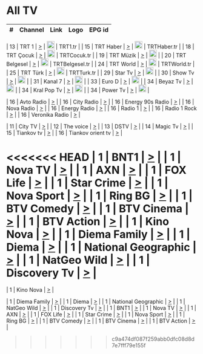 <h1>All TV</h1>

| #   | Channel        | Link  | Logo | EPG id |
|:---:|:--------------:|:-----:|:----:|:------:|

| 13  | TRT 1            | [>](https://tv-trt1.medya.trt.com.tr/master.m3u8) | <img height="20" src="https://i.imgur.com/j786OLG.png"/> | TRT1.tr |
| 15  | TRT Haber        | [>](https://tv-trthaber.medya.trt.com.tr/master.m3u8) | <img height="20" src="https://i.imgur.com/OVfo8Ab.png"/> | TRTHaber.tr |
| 18  | TRT Çocuk        | [>](https://tv-trtcocuk.medya.trt.com.tr/master.m3u8) | <img height="20" src="https://i.imgur.com/QLFmD6d.png"/> | TRTCocuk.tr |
| 19  | TRT Müzik        | [>](https://tv-trtmuzik.medya.trt.com.tr/master.m3u8) | <img height="20" src="https://i.imgur.com/fIVFCEd.png"/> |
| 20  | TRT Belgesel     | [>](https://tv-trtbelgesel.medya.trt.com.tr/master.m3u8) | <img height="20" src="https://i.imgur.com/MGO87pe.png"/> | TRTBelgesel.tr |
| 24  | TRT World        | [>](https://tv-trtworld.medya.trt.com.tr/master.m3u8) | <img height="20" src="https://i.imgur.com/JEA2xpv.png"/> | TRTWorld.tr |
| 25  | TRT Türk         | [>](https://tv-trtturk.medya.trt.com.tr/master.m3u8) | <img height="20" src="https://i.imgur.com/OSTOQNw.png"/> | TRTTurk.tr |
| 29  | Star Tv   | [>](https://dogus-live.daioncdn.net/startv/startv_360p.m3u8) | <img height="20" src="https://i.imgur.com/IebUZx1.png"/> |
| 30  | Show Tv     | [>](https://ciner-live.daioncdn.net/showtv/showtv.m3u8) | <img height="20" src="https://i.imgur.com/IebUZx1.png"/> |
| 31  | Kanal 7     | [>](https://kanal7-live.daioncdn.net/kanal7/kanal7.m3u8) | <img height="20" src="https://i.imgur.com/IebUZx1.png"/> |
| 33  | Euro D    | [>](https://www.youtube.com/user/KanalD/live) | <img height="20" src="https://i.imgur.com/IebUZx1.png"/> |
| 34  | Beyaz Tv     | [>](https://beyaztv-live.daioncdn.net/beyaztv/beyaztv.m3u8) | <img height="20" src="https://i.imgur.com/IebUZx1.png"/> |
| 34  | Kral Pop Tv     | [>](https://www.youtube.com/watch?v=GuFTuKoXepw) | <img height="20" src="https://i.imgur.com/IebUZx1.png"/> |
| 34  | Power Tv     | [>](https://livetv.powerapp.com.tr/powerTV/powerhd.smil/chunklist.m3u8) | <img height="20" src="https://i.imgur.com/IebUZx1.png"/> |

| 16  | Avto Radio | [>](http://stream.metacast.eu/avtoradio.mp3.m3u) |
| 16  | City Radio | [>](http://stream.metacast.eu/city.aac.m3u) |
| 16  | Energy 90s Radio | [>](http://stream.metacast.eu/energy-90s.m3u) |
| 16  | Nova Radio | [>](http://stream.metacast.eu/nova.aac.m3u) |
| 16  | Energy Radio | [>](http://stream.metacast.eu/nrj.aac.m3u) |
| 16  | Radio 1 | [>](http://stream.metacast.eu/radio1.aac.m3u) |
| 16  | Radio 1 Rock | [>](http://stream.metacast.eu/radio1rock.aac.m3u) |
| 16  | Veronika Radio | [>](http://stream.metacast.eu/veronika.aac.m3u) |

| 11  | City TV | [>](https://tv.city.bg/play/tshls/citytv/index.m3u8) |
| 12  | The voice | [>](https://bss1.neterra.tv/thevoice/thevoice.m3u8) |
| 13  | DSTV | [>](http://46.249.95.140:8081/hls/data.m3u8) |
| 14  | Magic Tv | [>](https://bss1.neterra.tv/magictv/magictv.m3u8) |
| 15  | Tiankov tv | [>](https://streamer103.neterra.tv/tiankov-folk/live.m3u8) |
| 16  | Tiankov orient tv | [>](https://streamer103.neterra.tv/tiankov-orient/live.m3u8) |

<<<<<<< HEAD
| 1 | BNT1 | [>](https://ymkaya.xyz:44787/tv/bnt1/playlist.m3u8?wmsAuthSign=c2VydmVyX3RpbWU9My85LzIwMjUgNzozMjo1MCBQTSZoYXNoX3ZhbHVlPWJjd0hiUi9Bdy9wQmduQnFqbTA4blE9PSZ2YWxpZG1pbnV0ZXM9NjA=) |
| 1 | Nova TV | [>](https://ymkaya.xyz:44787/tv/novatv/playlist.m3u8?wmsAuthSign=c2VydmVyX3RpbWU9My85LzIwMjUgNzozMzowMSBQTSZoYXNoX3ZhbHVlPWxQWm42YW1uWmF1WG5SQ2pobHprZnc9PSZ2YWxpZG1pbnV0ZXM9NjA=) |
| 1 | AXN | [>](https://ymkaya.xyz:44787/tv/axn/playlist.m3u8?wmsAuthSign=c2VydmVyX3RpbWU9My85LzIwMjUgNzozMzoxMSBQTSZoYXNoX3ZhbHVlPWROdk85aVQ1eHZ5RHE0dTI0MlM4K2c9PSZ2YWxpZG1pbnV0ZXM9NjA=) |
| 1 | FOX Life | [>](https://ymkaya.xyz:44787/tv/foxlife/playlist.m3u8?wmsAuthSign=c2VydmVyX3RpbWU9My85LzIwMjUgNzozMzoyMiBQTSZoYXNoX3ZhbHVlPTFobnQrZHFCNnVkZStaQk5JVllmRWc9PSZ2YWxpZG1pbnV0ZXM9NjA=) |
| 1 | Star Crime | [>](https://ymkaya.xyz:44787/tv/foxcrime/playlist.m3u8?wmsAuthSign=c2VydmVyX3RpbWU9My85LzIwMjUgNzozMzozMiBQTSZoYXNoX3ZhbHVlPWQxaXJ6VWhoeW9NdU96eEgyZDVSQ2c9PSZ2YWxpZG1pbnV0ZXM9NjA=) |
| 1 | Nova Sport | [>](https://ymkaya.xyz:44787/tv/novasport/playlist.m3u8?wmsAuthSign=c2VydmVyX3RpbWU9My85LzIwMjUgNzozMzo0MiBQTSZoYXNoX3ZhbHVlPVJ2eDlnZlNVU2hFTlo4ZDluZFpwZ1E9PSZ2YWxpZG1pbnV0ZXM9NjA=) |
| 1 | Ring BG | [>](https://ymkaya.xyz:44787/tv/ringbg/playlist.m3u8?wmsAuthSign=c2VydmVyX3RpbWU9My85LzIwMjUgNzozMzo1MiBQTSZoYXNoX3ZhbHVlPThFbVpSOEZSRWdtejZyZGwxRUkzYkE9PSZ2YWxpZG1pbnV0ZXM9NjA=) |
| 1 | BTV Comedy | [>](https://ymkaya.xyz:44787/tv/btvcomedy/playlist.m3u8?wmsAuthSign=c2VydmVyX3RpbWU9My85LzIwMjUgNzozNDowMiBQTSZoYXNoX3ZhbHVlPTVQVHhaVjJDcnZ0VjVLb1FTOFovVXc9PSZ2YWxpZG1pbnV0ZXM9NjA=) |
| 1 | BTV Cinema | [>](https://ymkaya.xyz:44787/tv/btvcinema/playlist.m3u8?wmsAuthSign=c2VydmVyX3RpbWU9My85LzIwMjUgNzozNDoxMiBQTSZoYXNoX3ZhbHVlPWw4amxpdEcrOVNYM29BSk5ZVmg2dGc9PSZ2YWxpZG1pbnV0ZXM9NjA=) |
| 1 | BTV Action | [>](https://ymkaya.xyz:44787/tv/btvaction/playlist.m3u8?wmsAuthSign=c2VydmVyX3RpbWU9My85LzIwMjUgNzozNDoyMiBQTSZoYXNoX3ZhbHVlPWQxQ2dlclc4QXpyZDdnMS82WUJqT0E9PSZ2YWxpZG1pbnV0ZXM9NjA=) |
| 1 | Kino Nova | [>](https://ymkaya.xyz:44787/tv/kinonova/playlist.m3u8?wmsAuthSign=c2VydmVyX3RpbWU9My85LzIwMjUgNzozNDozMiBQTSZoYXNoX3ZhbHVlPUtrOHZVVlEyTG91bExEMTBmMTdWQWc9PSZ2YWxpZG1pbnV0ZXM9NjA=) |
| 1 | Diema Family | [>](https://ymkaya.xyz:44787/tv/diemafamily/playlist.m3u8?wmsAuthSign=c2VydmVyX3RpbWU9My85LzIwMjUgNzozNDo0MSBQTSZoYXNoX3ZhbHVlPVRkeXhYVGJmeHdpNFUva2VYMHNQNGc9PSZ2YWxpZG1pbnV0ZXM9NjA=) |
| 1 | Diema | [>](https://ymkaya.xyz:44787/tv/diema/playlist.m3u8?wmsAuthSign=c2VydmVyX3RpbWU9My85LzIwMjUgNzozNTozNiBQTSZoYXNoX3ZhbHVlPXZ1dzBCQTJYU3Bkb2t6dEF1cmZtREE9PSZ2YWxpZG1pbnV0ZXM9NjA=) |
| 1 | National Geographic | [>](https://ymkaya.xyz:44787/tv/natgeo/playlist.m3u8?wmsAuthSign=c2VydmVyX3RpbWU9My85LzIwMjUgNzozNTo0NiBQTSZoYXNoX3ZhbHVlPWt6dk9IQlVMVEVWQi8vbjlheHJUb0E9PSZ2YWxpZG1pbnV0ZXM9NjA=) |
| 1 | NatGeo Wild | [>](https://ymkaya.xyz:44787/tv/natgeowild/playlist.m3u8?wmsAuthSign=c2VydmVyX3RpbWU9My85LzIwMjUgNzozNTo1NiBQTSZoYXNoX3ZhbHVlPWxiaHV1L0xoOVFzT2dMTlVmUkVQanc9PSZ2YWxpZG1pbnV0ZXM9NjA=) |
| 1 | Discovery Tv | [>](https://ymkaya.xyz:44787/tv/discovery/playlist.m3u8?wmsAuthSign=c2VydmVyX3RpbWU9My85LzIwMjUgNzozNjowNiBQTSZoYXNoX3ZhbHVlPUx2WTIwaTdZYlJSb2dLakE4eUhXZ1E9PSZ2YWxpZG1pbnV0ZXM9NjA=) |
=======


| 1 | Kino Nova | [>](https://ymkaya.xyz:11336/tv/kinonova/playlist.m3u8?wmsAuthSign=c2VydmVyX3RpbWU9MS8yLzIwMjUgNDo0MDoyMCBBTSZoYXNoX3ZhbHVlPWlFS1FrWEtMMVRFM3l5YklUWUJQUHc9PSZ2YWxpZG1pbnV0ZXM9NjA=) |

| 1 | Diema Family | [>](https://ymkaya.xyz:11336/tv/diemafamily/playlist.m3u8?wmsAuthSign=c2VydmVyX3RpbWU9MS8yLzIwMjUgNDo0MDozMCBBTSZoYXNoX3ZhbHVlPUVUaTVKTldvZTF5WVVCM0YwL21kaXc9PSZ2YWxpZG1pbnV0ZXM9NjA=) |
| 1 | Diema | [>](https://ymkaya.xyz:11336/tv/diema/playlist.m3u8?wmsAuthSign=c2VydmVyX3RpbWU9MS8yLzIwMjUgNDo0MDo0MCBBTSZoYXNoX3ZhbHVlPVlYMWVJT2NuUjNpUTBsaytEUFFOS2c9PSZ2YWxpZG1pbnV0ZXM9NjA=) |
| 1 | National Geographic | [>](https://ymkaya.xyz:11336/tv/natgeo/playlist.m3u8?wmsAuthSign=c2VydmVyX3RpbWU9MS8yLzIwMjUgNDo0MTo0MSBBTSZoYXNoX3ZhbHVlPTJQTlVmcG5nYWx0M013eUhGRGxnd0E9PSZ2YWxpZG1pbnV0ZXM9NjA=) |
| 1 | NatGeo Wild | [>](https://ymkaya.xyz:11336/tv/natgeowild/playlist.m3u8?wmsAuthSign=c2VydmVyX3RpbWU9MS8yLzIwMjUgNDo0MTo1MSBBTSZoYXNoX3ZhbHVlPVl1OXZaTTliN0hGWEN3eDBYd1duNkE9PSZ2YWxpZG1pbnV0ZXM9NjA=) |
| 1 | Discovery Tv | [>](https://ymkaya.xyz:11336/tv/discovery/playlist.m3u8?wmsAuthSign=c2VydmVyX3RpbWU9MS8yLzIwMjUgNDo0MjowMSBBTSZoYXNoX3ZhbHVlPWtBQmdLNlY2RmQwWElzMVYzSDJyVkE9PSZ2YWxpZG1pbnV0ZXM9NjA=) |
| 1 | BNT1 | [>](https://ymkaya.xyz:11336/tv/bnt1/playlist.m3u8?wmsAuthSign=c2VydmVyX3RpbWU9MS8yLzIwMjUgNDozODozOCBBTSZoYXNoX3ZhbHVlPVVrMVlRQXpJWlhYeUh6ZFVpSC9NMUE9PSZ2YWxpZG1pbnV0ZXM9NjA=) |
| 1 | Nova TV | [>](https://ymkaya.xyz:11336/tv/novatv/playlist.m3u8?wmsAuthSign=c2VydmVyX3RpbWU9MS8yLzIwMjUgNDozODo0OCBBTSZoYXNoX3ZhbHVlPUVxQjh1a0ZzYkVGZU8zZDFGTzdreVE9PSZ2YWxpZG1pbnV0ZXM9NjA=) |
| 1 | AXN | [>](https://ymkaya.xyz:11336/tv/axn/playlist.m3u8?wmsAuthSign=c2VydmVyX3RpbWU9MS8yLzIwMjUgNDozODo1OCBBTSZoYXNoX3ZhbHVlPUpkWStGY1hkNXhaOVpPZ0thQ0FZL3c9PSZ2YWxpZG1pbnV0ZXM9NjA=) |
| 1 | FOX Life | [>](https://ymkaya.xyz:11336/tv/foxlife/playlist.m3u8?wmsAuthSign=c2VydmVyX3RpbWU9MS8yLzIwMjUgNDozOToxMCBBTSZoYXNoX3ZhbHVlPWt1ZDc1T3AzYlZDTjJnSy9TU0xJZlE9PSZ2YWxpZG1pbnV0ZXM9NjA=) |
| 1 | Star Crime | [>](https://ymkaya.xyz:11336/tv/foxcrime/playlist.m3u8?wmsAuthSign=c2VydmVyX3RpbWU9MS8yLzIwMjUgNDozOToyMCBBTSZoYXNoX3ZhbHVlPXIwVU45Nm9FR1l2enNkTG9TanBxbmc9PSZ2YWxpZG1pbnV0ZXM9NjA=) |
| 1 | Nova Sport | [>](https://ymkaya.xyz:11336/tv/novasport/playlist.m3u8?wmsAuthSign=c2VydmVyX3RpbWU9MS8yLzIwMjUgNDozOTozMCBBTSZoYXNoX3ZhbHVlPXlSZ0UxazVaM0xhSmc0NmR4T0c1T2c9PSZ2YWxpZG1pbnV0ZXM9NjA=) |
| 1 | Ring BG | [>](https://ymkaya.xyz:11336/tv/ringbg/playlist.m3u8?wmsAuthSign=c2VydmVyX3RpbWU9MS8yLzIwMjUgNDozOTo0MCBBTSZoYXNoX3ZhbHVlPTR4aUlFNHVUYWN4enY1WkVuOFZma2c9PSZ2YWxpZG1pbnV0ZXM9NjA=) |
| 1 | BTV Comedy | [>](https://ymkaya.xyz:11336/tv/btvcomedy/playlist.m3u8?wmsAuthSign=c2VydmVyX3RpbWU9MS8yLzIwMjUgNDozOTo1MCBBTSZoYXNoX3ZhbHVlPUtrMTJ2RHNTTUU1RFp1ZkVOdXFSK3c9PSZ2YWxpZG1pbnV0ZXM9NjA=) |
| 1 | BTV Cinema | [>](https://ymkaya.xyz:11336/tv/btvcinema/playlist.m3u8?wmsAuthSign=c2VydmVyX3RpbWU9MS8yLzIwMjUgNDozOTo1OSBBTSZoYXNoX3ZhbHVlPTZWcU9FZW56cG1NM1lrYy8xNE5NeHc9PSZ2YWxpZG1pbnV0ZXM9NjA=) |
| 1 | BTV Action | [>](https://ymkaya.xyz:11336/tv/btvaction/playlist.m3u8?wmsAuthSign=c2VydmVyX3RpbWU9MS8yLzIwMjUgNDo0MDoxMCBBTSZoYXNoX3ZhbHVlPUlDd0ErRkZVWThyMVZwR3c2REdGZ3c9PSZ2YWxpZG1pbnV0ZXM9NjA=) |
>>>>>>> c9a474df087f259abb0dfc08d8d7e7fff79e155f
